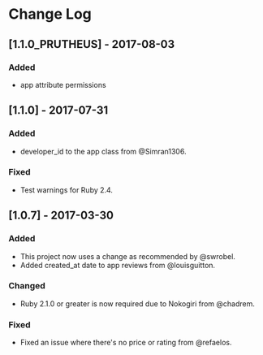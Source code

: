 # Change Log

## [1.1.0_PRUTHEUS] - 2017-08-03
### Added
- app attribute permissions

## [1.1.0] - 2017-07-31
### Added
- developer_id to the app class from @Simran1306.
### Fixed
- Test warnings for Ruby 2.4.


## [1.0.7] - 2017-03-30
### Added
- This project now uses a change as recommended by @swrobel.
- Added created_at date to app reviews from @louisguitton.

### Changed
- Ruby 2.1.0 or greater is now required due to Nokogiri from @chadrem.

### Fixed
- Fixed an issue where there's no price or rating from @refaelos.
